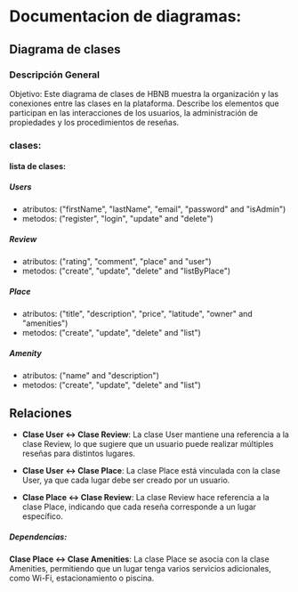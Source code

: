 # Documentacion de diagramas:

## Diagrama de clases 

### Descripción General
Objetivo: Este diagrama de clases de HBNB muestra la organización y las conexiones entre las clases en la plataforma. Describe los elementos que participan en las interacciones de los usuarios, la administración de propiedades y los procedimientos de reseñas.

### clases:
#### lista de clases:

##### Users
- atributos: ("firstName", "lastName", "email", "password" and "isAdmin")
- metodos: ("register", "login", "update" and "delete")

##### Review
- atributos: ("rating", "comment", "place" and "user")
- metodos: ("create", "update", "delete" and "listByPlace")

##### Place
- atributos: ("title", "description", "price", "latitude", "owner" and "amenities")
- metodos: ("create", "update", "delete" and "list")

##### Amenity
- atributos: ("name" and "description")
- metodos: ("create", "update", "delete" and "list")


## Relaciones 
- **Clase User ↔ Clase Review**: La clase User mantiene una referencia a la clase Review, lo que sugiere que un usuario puede realizar múltiples reseñas para distintos lugares.

- **Clase User ↔ Clase Place**: La clase Place está vinculada con la clase User, ya que cada lugar debe ser creado por un usuario.

- **Clase Place ↔ Clase Review**: La clase Review hace referencia a la clase Place, indicando que cada reseña corresponde a un lugar específico.

##### Dependencias:

**Clase Place ↔ Clase Amenities**: La clase Place se asocia con la clase Amenities, permitiendo que un lugar tenga varios servicios adicionales, como Wi-Fi, estacionamiento o piscina.